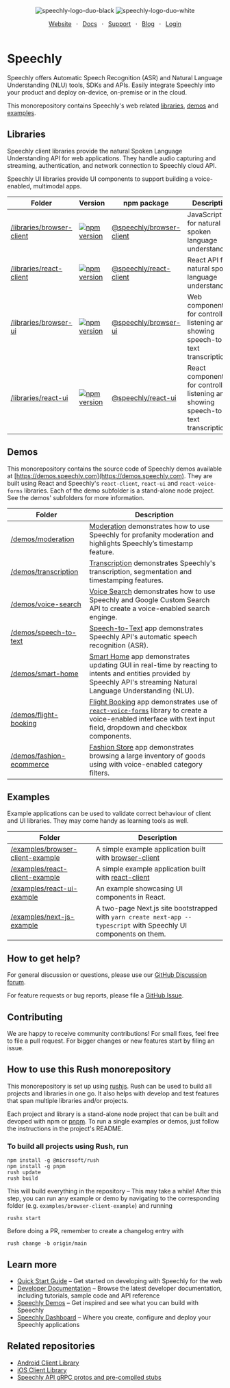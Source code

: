 <div align="center" markdown="1">

![speechly-logo-duo-black](https://user-images.githubusercontent.com/2579244/193574443-130d16d6-76f1-4401-90f2-0ed753b39bc0.svg#gh-light-mode-only)
![speechly-logo-duo-white](https://user-images.githubusercontent.com/2579244/193574464-e682b2ce-dd48-4f70-88d4-a1fc5241fa47.svg#gh-dark-mode-only)

[Website](https://www.speechly.com/)
&ensp;&middot;&ensp;
[Docs](https://docs.speechly.com/)
&ensp;&middot;&ensp;
[Support](https://github.com/speechly/speechly/discussions)
&ensp;&middot;&ensp;
[Blog](https://www.speechly.com/blog/)
&ensp;&middot;&ensp;
[Login](https://api.speechly.com/dashboard/)
<br/><br/>
</div>

# Speechly

Speechly offers Automatic Speech Recognition (ASR) and Natural Language Understanding (NLU) tools, SDKs and APIs. Easily integrate Speechly into your product and deploy on-device, on-premise or in the cloud.

This monorepository contains Speechly's web related [libraries](#libraries), [demos](#demos) and [examples](#examples).

## Libraries

Speechly client libraries provide the natural Spoken Language Understanding API for web applications. They handle audio capturing and streaming, authentication, and network connection to Speechly cloud API.

Speechly UI libraries provide UI components to support building a voice-enabled, multimodal apps.

| Folder | Version | npm package | Description |
| ------ | ------- |------- | ------- |
| [/libraries/browser-client](/libraries/browser-client) | [![npm version](https://badge.fury.io/js/%40speechly%2Fbrowser-client.svg)](https://badge.fury.io/js/%40speechly%2Fbrowser-client)| [@speechly/browser-client](https://www.npmjs.com/package/@speechly/browser-client) | JavaScript API for natural spoken language understanding. |
| [/libraries/react-client](/libraries/react-client) | [![npm version](https://badge.fury.io/js/%40speechly%2Freact-client.svg)](https://badge.fury.io/js/%40speechly%2Freact-client) | [@speechly/react-client](https://www.npmjs.com/package/@speechly/react-client) | React API for natural spoken language understanding. |
| [/libraries/browser-ui](/libraries/browser-ui) | [![npm version](https://badge.fury.io/js/%40speechly%2Fbrowser-ui.svg)](https://badge.fury.io/js/%40speechly%2Fbrowser-ui) | [@speechly/browser-ui](https://www.npmjs.com/package/@speechly/browser-ui) | Web components for controlling listening and showing speech-to-text transcription. |
| [/libraries/react-ui](/libraries/react-ui) | [![npm version](https://badge.fury.io/js/%40speechly%2Freact-ui.svg)](https://badge.fury.io/js/%40speechly%2Freact-ui) | [@speechly/react-ui](https://www.npmjs.com/package/@speechly/react-ui) | React components for controlling listening and showing speech-to-text transcription. |

## Demos

This monorepository contains the source code of Speechly demos available at [https://demos.speechly.com](https://demos.speechly.com). They are built using React and Speechly's `react-client`, `react-ui` and `react-voice-forms` libraries. Each of the demo subfolder is a stand-alone node project. See the demos' subfolders for more information.

| Folder | Description |
| ------ | ------- |
| [/demos/moderation](/demos/moderation) | [Moderation](https://demos.speechly.com/moderation) demonstrates how to use Speechly for profanity moderation and highlights Speechly’s timestamp feature. |
| [/demos/transcription](/demos/transcription) | [Transcription](https://demos.speechly.com/transcription) demonstrates Speechly's transcription, segmentation and timestamping features. |
| [/demos/voice-search](/demos/voice-search) | [Voice Search](https://demos.speechly.com/voice-search) demonstrates how to use Speechly and Google Custom Search API to create a voice-enabled search enginge. |
| [/demos/speech-to-text](/demos/speech-to-text) | [Speech-to-Text](https://demos.speechly.com/speech-to-text) app demonstrates Speechly API's automatic speech recognition (ASR). |
| [/demos/smart-home](/demos/smart-home) | [Smart Home](https://smarthome.speechly.com) app demonstrates updating GUI in real-time by reacting to  intents and entities provided by Speechly API's streaming Natural Language Understanding (NLU). |
| [/demos/flight-booking](/demos/flight-booking) | [Flight Booking](https://demos.speechly.com/booking) app demonstrates use of [`react-voice-forms`](./libraries/react-voice-forms) library to create a voice-enabled interface with text input field, dropdown and checkbox components. |
| [/demos/fashion-ecommerce](/demos/fashion-ecommerce) | [Fashion Store](https://fashion.speechly.com) app demonstrates browsing a large inventory of goods using with voice-enabled category filters. |

## Examples

Example applications can be used to validate correct behaviour of client and UI libraries. They may come handy as learning tools as well.

| Folder | Description |
| ------ | ------- |
| [/examples/browser-client-example](/examples/browser-client-example) | A simple example application built with [browser-client](https://www.npmjs.com/package/@speechly/browser-client) |
| [/examples/react-client-example](/examples/react-client-example) | A simple example application built with [react-client](https://www.npmjs.com/package/@speechly/react-client) |
| [/examples/react-ui-example](/examples/react-ui-example) | An example showcasing UI components in React. |
| [/examples/next-js-example](/examples/next-js-example) | A two-page Next.js site bootstrapped with `yarn create next-app --typescript` with Speechly UI components on them. |

## How to get help?

For general discussion or questions, please use our [GitHub Discussion forum](https://github.com/speechly/speechly/discussions).

For feature requests or bug reports, please file a [GitHub Issue](https://github.com/speechly/speechly/issues).

## Contributing

We are happy to receive community contributions! For small fixes, feel free to file a pull request. For bigger changes or new features start by filing an issue.

## How to use this Rush monorepository

This monorepository is set up using [rushjs](https://rushjs.io). Rush can be used to build all projects and libraries in one go. It also helps with develop and test features that span multiple libraries and/or projects.

Each project and library is a stand-alone node project that can be built and devoped with npm or [pnpm](https://pnpm.io). To run a single examples or demos, just follow the instructions in the project's README.

### To build all projects using Rush, run

```
npm install -g @microsoft/rush
npm install -g pnpm
rush update
rush build
```

This will build everything in the repository – This may take a while! After this step, you can run any example or demo by navigating to the corresponding folder (e.g. `examples/browser-client-example`) and running

```
rushx start
```

Before doing a PR, remember to create a changelog entry with

```
rush change -b origin/main
```

## Learn more

- [Quick Start Guide](https://docs.speechly.com/quick-start/) – Get started on developing with Speechly for the web
- [Developer Documentation](https://docs.speechly.com/) – Browse the latest developer documentation, including tutorials, sample code and API reference
- [Speechly Demos](https://www.speechly.com/demos/) – Get inspired and see what you can build with Speechly
- [Speechly Dashboard](https://www.speechly.com/dashboard) – Where you create, configure and deploy your Speechly applications

## Related repositories

- [Android Client Library](https://github.com/speechly/android-client)
- [iOS Client Library](https://github.com/speechly/ios-client)
- [Speechly API gRPC protos and pre-compiled stubs](https://github.com/speechly/api)
